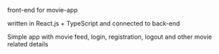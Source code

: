 front-end for movie-app

written in React.js + TypeScript and connected to back-end

Simple app with movie feed, login, registration, logout and other movie related details
